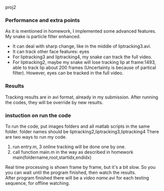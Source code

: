 proj2  
### Performance and extra points
As it is mentioned in homework, I implemented some advanced features. My snake is particle filter enhanced.  
- It can deal with sharp change, like in the middle of liptracking3.avi.  
- It can track other face features: eyes  
- For liptracking3 and liptracking4, my snake can track the full video.  
- For liptracking2, maybe my snake will lose tracking lip at frame:1493, able to track lip about 200 frames (Uncertainty is because of partical filter). However, eyes can be tracked in the full video.  

### Results
Tracking results are in avi format, already in my submission. After running the codes, they will be override by new results.  

### instuction on run the code  
To run the code, put images folders and all matlab scripts in the same folder. folder names should be liptracking2,liptracking3,liptracking4
There are two ways to run my code.
1. run entry.m, 3 online tracking will be done one by one.  
2. call function main.m in the way as described in homework  
main(foldername,root,startidx,endidx)   

Real time processing is shown frame by frame, but it's a bit slow. So you you can wait until the program finished, then watch the results.  
After program finished there will be a *video name*.avi for each testing sequence, for offline watching.  

